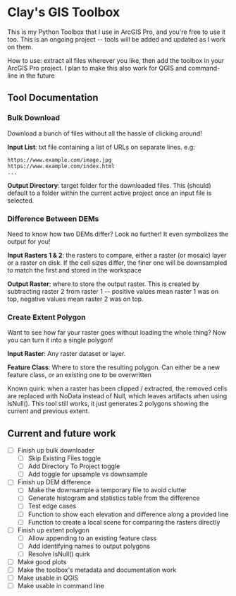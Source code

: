 # Clay's GIS Toolbox
This is my Python Toolbox that I use in ArcGIS Pro, and you're free to use it too. This is an ongoing project -- tools will be added and updated as I work on them.

How to use: extract all files wherever you like, then add the toolbox in your ArcGIS Pro project. I plan to make this also work for QGIS and command-line in the future


## Tool Documentation
### Bulk Download
Download a bunch of files without all the hassle of clicking around!

**Input List**: txt file containing a list of URLs on separate lines. e.g:
```
https://www.example.com/image.jpg
https://www.example.com/index.html
... 
```
**Output Directory**: target folder for the downloaded files. This (should) default to a folder within the current active project once an input file is selected.


### Difference Between DEMs
Need to know how two DEMs differ? Look no further! It even symbolizes the output for you!

**Input Rasters 1 & 2**: the rasters to compare, either a raster (or mosaic) layer or a raster on disk. If the cell sizes differ, the finer one will be downsampled to match the first and stored in the workspace

**Output Raster**: where to store the output raster. This is created by subtracting raster 2 from raster 1 -- positive values mean raster 1 was on top, negative values mean raster 2 was on top.


### Create Extent Polygon
Want to see how far your raster goes without loading the whole thing? Now you can turn it into a single polygon!

**Input Raster**: Any raster dataset or layer.

**Feature Class**: Where to store the resulting polygon. Can either be a new feature class, or an existing one to be overwritten

Known quirk: when a raster has been clipped / extracted, the removed cells are replaced with NoData instead of Null, which leaves artifacts when using IsNull(). This tool still works, it just generates 2 polygons showing the current and previous extent.


## Current and future work
- [ ] Finish up bulk downloader
    - [ ] Skip Existing Files toggle
    - [ ] Add Directory To Project toggle
    - [ ] Add toggle for upsample vs downsample
- [ ] Finish up DEM difference
    - [ ] Make the downsample a temporary file to avoid clutter
    - [ ] Generate histogram and statistics table from the difference
    - [ ] Test edge cases
    - [ ] Function to show each elevation and difference along a provided line
    - [ ] Function to create a local scene for comparing the rasters directly
- [ ] Finish up extent polygon
    - [ ] Allow appending to an existing feature class
    - [ ] Add identifying names to output polygons
    - [ ] Resolve IsNull() quirk
- [ ] Make good plots
- [ ] Make the toolbox's metadata and documentation work
- [ ] Make usable in QGIS
- [ ] Make usable in command line

